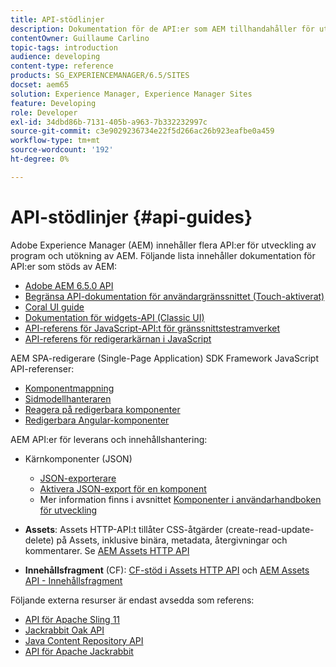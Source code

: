 ```yaml
---
title: API-stödlinjer
description: Dokumentation för de API:er som AEM tillhandahåller för utveckling av program
contentOwner: Guillaume Carlino
topic-tags: introduction
audience: developing
content-type: reference
products: SG_EXPERIENCEMANAGER/6.5/SITES
docset: aem65
solution: Experience Manager, Experience Manager Sites
feature: Developing
role: Developer
exl-id: 34dbd86b-7131-405b-a963-7b332232997c
source-git-commit: c3e9029236734e22f5d266ac26b923eafbe0a459
workflow-type: tm+mt
source-wordcount: '192'
ht-degree: 0%

---
```


# API-stödlinjer {#api-guides}

Adobe Experience Manager (AEM) innehåller flera API:er för utveckling av program och utökning av AEM. Följande lista innehåller dokumentation för API:er som stöds av AEM:

* [Adobe AEM 6.5.0 API](https://www.adobe.io/experience-manager/reference-materials/6-5/javadoc/index.html)
* [Begränsa API-dokumentation för användargränssnittet (Touch-aktiverat)](https://www.adobe.io/experience-manager/reference-materials/6-5/granite-ui/api/index.html)
* [Coral UI guide](https://www.adobe.io/experience-manager/reference-materials/6-5/coral-ui/coralui3/index.html)
* [Dokumentation för widgets-API (Classic UI)](https://www.adobe.io/experience-manager/reference-materials/6-5/widgets-api/index.html)
* [API-referens för JavaScript-API:t för gränssnittstestramverket](https://www.adobe.io/experience-manager/reference-materials/6-5/test-api/index.html)
* [API-referens för redigerarkärnan i JavaScript](https://www.adobe.io/experience-manager/reference-materials/6-5/jsdoc/ui-touch/editor-core/index.html)

AEM SPA-redigerare (Single-Page Application) SDK Framework JavaScript API-referenser:

* [Komponentmappning](https://www.npmjs.com/package/@adobe/aem-spa-component-mapping)
* [Sidmodellhanteraren](https://www.npmjs.com/package/@adobe/aem-spa-page-model-manager)
* [Reagera på redigerbara komponenter](https://www.npmjs.com/package/@adobe/aem-react-editable-components)
* [Redigerbara Angular-komponenter](https://www.npmjs.com/package/@adobe/aem-angular-editable-components)

AEM API:er för leverans och innehållshantering:

* Kärnkomponenter (JSON)

   * [JSON-exporterare](/help/sites-developing/json-exporter.md)
   * [Aktivera JSON-export för en komponent](/help/sites-developing/json-exporter-components.md)
   * Mer information finns i avsnittet [Komponenter i användarhandboken för utveckling](/help/sites-developing/getting-started.md)

* **Assets**: Assets HTTP-API:t tillåter CSS-åtgärder (create-read-update-delete) på Assets, inklusive binära, metadata, återgivningar och kommentarer. Se [AEM Assets HTTP API](/help/assets/mac-api-assets.md)

* **Innehållsfragment** (CF): [CF-stöd i Assets HTTP API](/help/assets/assets-api-content-fragments.md) och [AEM Assets API - Innehållsfragment](https://www.adobe.io/experience-manager/reference-materials/6-5/assets-api-content-fragments/index.html)

Följande externa resurser är endast avsedda som referens:

* [API för Apache Sling 11](https://sling.apache.org/apidocs/sling11/)
* [Jackrabbit Oak API](https://jackrabbit.apache.org/oak/docs/oak_api/overview.html)
* [Java Content Repository API](https://www.adobe.io/experience-manager/reference-materials/spec/javax.jcr/javadocs/jcr-2.0/index.html)
* [API för Apache Jackrabbit](https://jackrabbit.apache.org/api)
